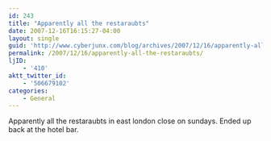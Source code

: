 ```yaml
---
id: 243
title: "Apparently all the restaraubts"
date: 2007-12-16T16:15:27-04:00
layout: single
guid: 'http://www.cyberjunx.com/blog/archives/2007/12/16/apparently-all-the-restaraubts/'
permalink: /2007/12/16/apparently-all-the-restaraubts/
ljID:
    - '410'
aktt_twitter_id:
    - '506679102'
categories:
    - General
---
```


Apparently all the restaraubts in east london close on sundays. Ended up back at the hotel bar.